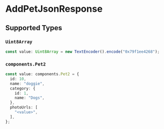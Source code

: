 # AddPetJsonResponse


## Supported Types

### `Uint8Array`

```typescript
const value: Uint8Array = new TextEncoder().encode("0x79f1ee4268");
```

### `components.Pet2`

```typescript
const value: components.Pet2 = {
  id: 10,
  name: "doggie",
  category: {
    id: 1,
    name: "Dogs",
  },
  photoUrls: [
    "<value>",
  ],
};
```

